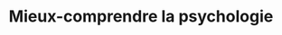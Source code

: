 ---
title: "Mieux-comprendre la psychologie"
description: "Vous trouverez des ressources sur différents sujets à propos de la santé mentale: psychologie, psychoéducation, anxiété et autres"
noindex: true
---